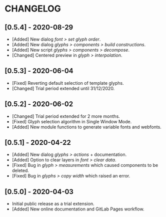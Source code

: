 CHANGELOG
=========

[0.5.4] - 2020-08-29
--------------------

- [Added] New dialog *font > set glyph order*.
- [Added] New dialog *glyphs > components > build constructions*.
- [Added] New script *glyphs > components > decompose*.
- [Changed] Centered preview in *glyph > interpolation*.

[0.5.3] - 2020-06-04
--------------------

- [Fixed] Reverting default selection of template glyphs.
- [Changed] Trial period extended until 31/12/2020.

[0.5.2] - 2020-06-02
--------------------

- [Changed] Trial period extended for 2 more months.
- [Fixed] Glyph selection algorithm in Single Window Mode.
- [Added] New module functions to generate variable fonts and webfonts.

[0.5.1] - 2020-04-22
--------------------

- [Added] New dialog *glyphs > actions* + documentation.
- [Added] Option to clear layers in *font > clear data*.
- [Fixed] Bug in *glyph > measurements* which caused components to be deleted.
- [Fixed] Bug in *glyphs > copy width* which raised an error.

[0.5.0] - 2020-04-03
--------------------

- Initial public release as a trial extension.
- [Added] New online documentation and GitLab Pages workflow.

<!--

semantic versioning: MAJOR.MINOR.PATCH
see http://keepachangelog.com/

| MAJOR | incompatible API changes                           |
| MINOR | new functionality in a backwards compatible manner |
| PATCH | backwards compatible bug fixes                     |

additional labels for pre-release and build 
as extensions to the MAJOR.MINOR.PATCH format

types of changes:

- `Added` for new features.
- `Changed` for changes in existing functionality.
- `Deprecated` for soon-to-be removed features.
- `Removed` for now removed features.
- `Fixed` for any bug fixes.
- `Security` in case of vulnerabilities.

-->
